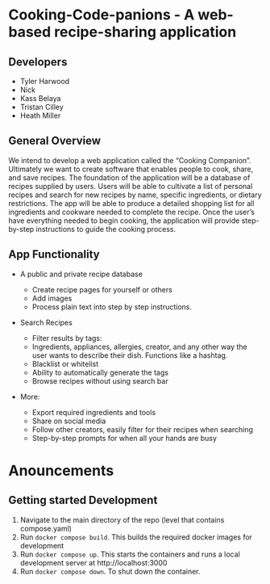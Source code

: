 # Cooking-Code-panions - A web-based recipe-sharing application

## Developers
  - Tyler Harwood
  - Nick
  - Kass Belaya
  - Tristan Cilley
  - Heath Miller

## General Overview

We intend to develop a web application called the “Cooking Companion”. Ultimately we want to create software that enables people to cook, share, and save recipes. The foundation of the application will be a database of recipes supplied by users. Users will be able to cultivate a list of personal recipes and search for new recipes by name, specific ingredients, or dietary restrictions. The app will be able to produce a detailed shopping list for all ingredients and cookware needed to complete the recipe. Once the user’s have everything needed to begin cooking, the application will provide step-by-step instructions to guide the cooking process.

## App Functionality
- A public and private recipe database
  - Create recipe pages for yourself or others
  - Add images
  - Process plain text into step by step instructions.

- Search Recipes
  - Filter results by tags:
  - Ingredients, appliances, allergies, creator, and any other way the user wants to describe their     dish. Functions like a hashtag.
  - Blacklist or whitelist
  - Ability to automatically generate the tags
  - Browse recipes without using search bar

- More:
  - Export required ingredients and tools
  - Share on social media
  - Follow other creators, easily filter for their recipes when searching
  - Step-by-step prompts for when all your hands are busy


# Anouncements

## Getting started Development
1. Navigate to the main directory of the repo (level that contains compose.yaml)
2. Run `docker compose build`.  This builds the required docker images for development
3. Run `docker compose up`.  This starts the containers and runs a local development server at http://localhost:3000
4. Run `docker compose down`. To shut down the container.

